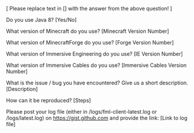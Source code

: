[ Please replace text in [] with the answer from the above question! ]

Do you use Java 8?
[Yes/No]

What version of Minecraft do you use?
[Minecraft Version Number]

What version of MinecraftForge do you use?
[Forge Version Number]

What version of Immersive Engineering do you use?
[IE Version Number]

What version of Immersive Cables do you use?
[Immersive Cables Version Number]
 
What is the issue / bug you have encountered? Give us a short description.
[Description]

How can it be reproduced?
[Steps]

Please post your log file (either in /logs/fml-client-latest.log or /logs/latest.log) on https://gist.github.com and provide the link:
[Link to log file]
